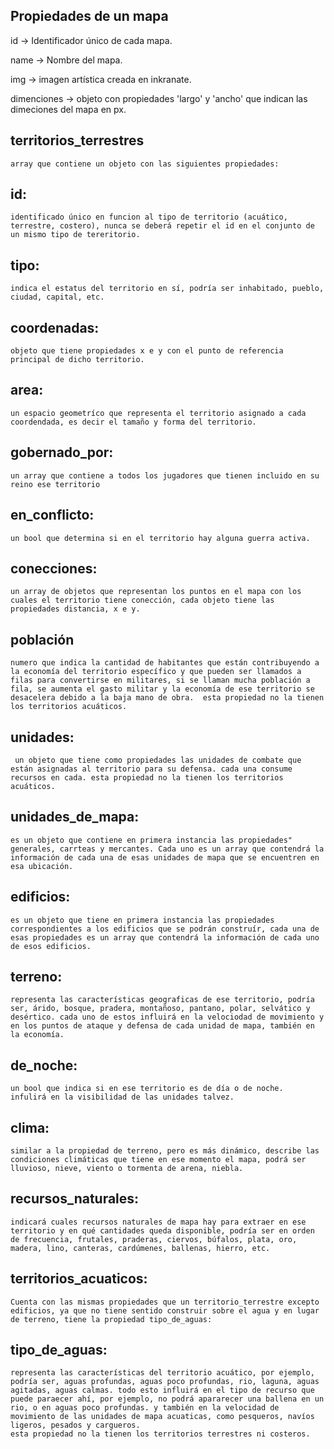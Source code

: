 ## Propiedades de un mapa

id -> Identificador único de cada mapa.

name -> Nombre del mapa.

img -> imagen artística creada en inkranate.

dimenciones -> objeto con propiedades 'largo' y 'ancho' que indican las dimeciones del mapa en px.

## territorios_terrestres
    array que contiene un objeto con las siguientes propiedades:

## id:
    identificado único en funcion al tipo de territorio (acuático, terrestre, costero), nunca se deberá repetir el id en el conjunto de un mismo tipo de tereritorio.

## tipo:
    indica el estatus del territorio en sí, podría ser inhabitado, pueblo, ciudad, capital, etc.

## coordenadas:
    objeto que tiene propiedades x e y con el punto de referencia principal de dicho territorio.

## area:
    un espacio geometríco que representa el territorio asignado a cada coordendada, es decir el tamaño y forma del territorio.

## gobernado_por:
    un array que contiene a todos los jugadores que tienen incluido en su reino ese territorio

## en_conflicto:
    un bool que determina si en el territorio hay alguna guerra activa.

## conecciones:
    un array de objetos que representan los puntos en el mapa con los cuales el territorio tiene conección, cada objeto tiene las propiedades distancia, x e y.

## población
    numero que indica la cantidad de habitantes que están contribuyendo a la economía del territorio específico y que pueden ser llamados a filas para convertirse en militares, si se llaman mucha población a fila, se aumenta el gasto militar y la economía de ese territorio se desacelera debido a la baja mano de obra.  esta propiedad no la tienen los territorios acuáticos.

## unidades:
     un objeto que tiene como propiedades las unidades de combate que están asignadas al territorio para su defensa. cada una consume recursos en cada. esta propiedad no la tienen los territorios acuáticos.

## unidades_de_mapa:
    es un objeto que contiene en primera instancia las propiedades" generales, carrteas y mercantes. Cada uno es un array que contendrá la información de cada una de esas unidades de mapa que se encuentren en esa ubicación.

## edificios:
    es un objeto que tiene en primera instancia las propiedades correspondientes a los edificios que se podrán construír, cada una de esas propiedades es un array que contendrá la información de cada uno de esos edificios.

## terreno:
    representa las características geograficas de ese territorio, podría ser, árido, bosque, pradera, montañoso, pantano, polar, selvático y desértico. cada uno de estos influirá en la velociodad de movimiento y en los puntos de ataque y defensa de cada unidad de mapa, también en la economía.

## de_noche:
    un bool que indica si en ese territorio es de día o de noche.
    infulirá en la visibilidad de las unidades talvez.

## clima:
    similar a la propiedad de terreno, pero es más dinámico, describe las condiciones climáticas que tiene en ese momento el mapa, podrá ser lluvioso, nieve, viento o tormenta de arena, niebla.

## recursos_naturales:
    indicará cuales recursos naturales de mapa hay para extraer en ese territorio y en qué cantidades queda disponible, podría ser en orden de frecuencia, frutales, praderas, ciervos, búfalos, plata, oro, madera, lino, canteras, cardúmenes, ballenas, hierro, etc.

## territorios_acuaticos:
    Cuenta con las mismas propiedades que un territorio_terrestre excepto edificios, ya que no tiene sentido construir sobre el agua y en lugar de terreno, tiene la propiedad tipo_de_aguas:

## tipo_de_aguas:
    representa las características del territorio acuático, por ejemplo, podría ser, aguas profundas, aguas poco profundas, rio, laguna, aguas agitadas, aguas calmas. todo esto influirá en el tipo de recurso que puede paraecer ahí, por ejemplo, no podrá apararecer una ballena en un rio, o en aguas poco profundas. y también en la velocidad de movimiento de las unidades de mapa acuaticas, como pesqueros, navíos ligeros, pesados y cargueros.
    esta propiedad no la tienen los territorios terrestres ni costeros.







